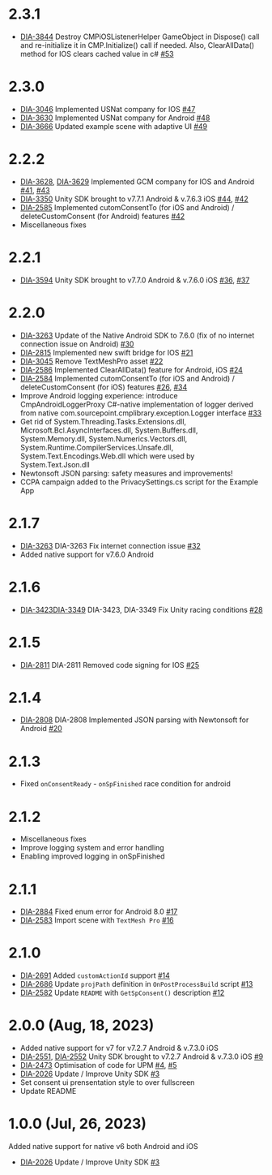 # 2.3.1
* [DIA-3844](https://sourcepoint.atlassian.net/browse/DIA-3844) Destroy CMPiOSListenerHelper GameObject in Dispose() call and re-initialize it in CMP.Initialize() call if needed. Also, ClearAllData() method for IOS clears cached value in c# [#53](https://github.com/SourcePointUSA/unity-sdk/pull/53)

# 2.3.0
* [DIA-3046](https://sourcepoint.atlassian.net/browse/DIA-3046) Implemented USNat company for IOS [#47](https://github.com/SourcePointUSA/unity-sdk/pull/47)
* [DIA-3630](https://sourcepoint.atlassian.net/browse/DIA-3630) Implemented USNat company for Android [#48](https://github.com/SourcePointUSA/unity-sdk/pull/48)
* [DIA-3666](https://sourcepoint.atlassian.net/browse/DIA-3666) Updated example scene with adaptive UI [#49](https://github.com/SourcePointUSA/unity-sdk/pull/49)

# 2.2.2
* [DIA-3628](https://sourcepoint.atlassian.net/browse/DIA-3628), [DIA-3629](https://sourcepoint.atlassian.net/browse/DIA-3629) Implemented GCM company for IOS and Android [#41](https://github.com/SourcePointUSA/unity-sdk/pull/41), [#43](https://github.com/SourcePointUSA/unity-sdk/pull/43)
* [DIA-3350](https://sourcepoint.atlassian.net/browse/DIA-3350) Unity SDK brought to v7.7.1 Android & v.7.6.3 iOS [#44](https://github.com/SourcePointUSA/unity-sdk/pull/44), [#42](https://github.com/SourcePointUSA/unity-sdk/pull/42)
* [DIA-2585](https://sourcepoint.atlassian.net/browse/DIA-2585) Implemented cutomConsentTo (for iOS and Android) / deleteCustomConsent (for Android) features [#42](https://github.com/SourcePointUSA/unity-sdk/pull/42)
* Miscellaneous fixes

# 2.2.1
* [DIA-3594](https://sourcepoint.atlassian.net/browse/DIA-3594) Unity SDK brought to v7.7.0 Android & v.7.6.0 iOS [#36](https://github.com/SourcePointUSA/unity-sdk/pull/36), [#37](https://github.com/SourcePointUSA/unity-sdk/pull/37)

# 2.2.0
* [DIA-3263](https://sourcepoint.atlassian.net/browse/DIA-3263) Update of the Native Android SDK to 7.6.0 (fix of no internet connection issue on Android) [#30](https://github.com/SourcePointUSA/unity-sdk/pull/30)
* [DIA-2815](https://sourcepoint.atlassian.net/browse/DIA-2815) Implemented new swift bridge for IOS [#21](https://github.com/SourcePointUSA/unity-sdk/pull/21)
* [DIA-3045](https://sourcepoint.atlassian.net/browse/DIA-3045) Remove TextMeshPro asset [#22](https://github.com/SourcePointUSA/unity-sdk/pull/22)
* [DIA-2586](https://sourcepoint.atlassian.net/browse/DIA-2586) Implemented ClearAllData() feature for Android, iOS [#24](https://github.com/SourcePointUSA/unity-sdk/pull/24)
* [DIA-2584](https://sourcepoint.atlassian.net/browse/DIA-2584) Implemented cutomConsentTo (for iOS and Android) / deleteCustomConsent (for iOS) features [#26](https://github.com/SourcePointUSA/unity-sdk/pull/26), [#34](https://github.com/SourcePointUSA/unity-sdk/pull/34)
* Improve Android logging experience: introduce CmpAndroidLoggerProxy C#-native implementation of logger derived from native com.sourcepoint.cmplibrary.exception.Logger interface [#33](https://github.com/SourcePointUSA/unity-sdk/pull/33)
* Get rid of System.Threading.Tasks.Extensions.dll, Microsoft.Bcl.AsyncInterfaces.dll, System.Buffers.dll, System.Memory.dll, System.Numerics.Vectors.dll, System.Runtime.CompilerServices.Unsafe.dll, System.Text.Encodings.Web.dll which were used by System.Text.Json.dll
* Newtonsoft JSON parsing: safety measures and improvements!
* CCPA campaign added to the PrivacySettings.cs script for the Example App

# 2.1.7
* [DIA-3263](https://sourcepoint.atlassian.net/browse/DIA-3263) DIA-3263 Fix internet connection issue [#32](https://github.com/SourcePointUSA/unity-sdk/pull/32)
* Added native support for v7.6.0 Android

# 2.1.6
* [DIA-3423](https://sourcepoint.atlassian.net/browse/DIA-3423)[DIA-3349](https://sourcepoint.atlassian.net/browse/DIA-3349) DIA-3423, DIA-3349 Fix Unity racing conditions [#28](https://github.com/SourcePointUSA/unity-sdk/pull/28)

# 2.1.5
* [DIA-2811](https://sourcepoint.atlassian.net/browse/DIA-2811) DIA-2811 Removed code signing for IOS [#25](https://github.com/SourcePointUSA/unity-sdk/pull/25)

# 2.1.4
* [DIA-2808](https://sourcepoint.atlassian.net/browse/DIA-2808) DIA-2808 Implemented JSON parsing with Newtonsoft for Android [#20](https://github.com/SourcePointUSA/unity-sdk/pull/20)

# 2.1.3
* Fixed `onConsentReady` - `onSpFinished` race condition for android

# 2.1.2
* Miscellaneous fixes
* Improve logging system and error handling
* Enabling improved logging in onSpFinished

# 2.1.1
* [DIA-2884](https://sourcepoint.atlassian.net/browse/DIA-2884) Fixed enum error for Android 8.0 [#17](https://github.com/SourcePointUSA/unity-sdk/pull/17)
* [DIA-2583](https://sourcepoint.atlassian.net/browse/DIA-2583) Import scene with `TextMesh Pro` [#16](https://github.com/SourcePointUSA/unity-sdk/pull/16)

# 2.1.0
* [DIA-2691](https://sourcepoint.atlassian.net/browse/DIA-2691) Added `customActionId` support [#14](https://github.com/SourcePointUSA/unity-sdk/pull/14)
* [DIA-2686](https://sourcepoint.atlassian.net/browse/DIA-2686) Update `projPath` definition in `OnPostProcessBuild` script [#13](https://github.com/SourcePointUSA/unity-sdk/pull/13)
* [DIA-2582](https://sourcepoint.atlassian.net/browse/DIA-2682) Update `README` with `GetSpConsent()` description [#12](https://github.com/SourcePointUSA/unity-sdk/pull/12)

# 2.0.0 (Aug, 18, 2023)
* Added native support for v7 for v7.2.7 Android & v.7.3.0 iOS 
* [DIA-2551](https://sourcepoint.atlassian.net/browse/DIA-2551), [DIA-2552](https://sourcepoint.atlassian.net/browse/DIA-2552) Unity SDK brought to v7.2.7 Android & v.7.3.0 iOS [#9](https://github.com/SourcePointUSA/unity-sdk/pull/9)
* [DIA-2473](https://sourcepoint.atlassian.net/browse/DIA-2473) Optimisation of code for UPM [#4](https://github.com/SourcePointUSA/unity-sdk/pull/4), [#5](https://github.com/SourcePointUSA/unity-sdk/pull/5)
* [DIA-2026](https://sourcepoint.atlassian.net/browse/DIA-2026) Update / Improve Unity SDK [#3](https://github.com/SourcePointUSA/unity-sdk/pull/3)
* Set consent ui prensentation style to over fullscreen
* Update README

# 1.0.0 (Jul, 26, 2023)
Added native support for native v6 both Android and iOS 
* [DIA-2026](https://sourcepoint.atlassian.net/browse/DIA-2026) Update / Improve Unity SDK [#3](https://github.com/SourcePointUSA/unity-sdk/pull/3)
